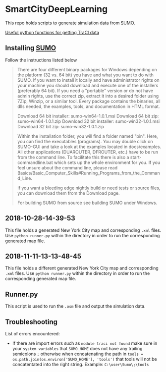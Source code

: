 # SmartCityDeepLearning

This repo holds scripts to generate simulation data from [SUMO](http://sumo.dlr.de/wiki). 

[Useful python functions for getting TraCI data](file:///C:/Users/rahul/Sumo/doc/pydoc/traci.html)

## Installing [SUMO](http://sumo.dlr.de/wiki/Installing)
 Follow the instructions listed below
> There are four different binary packages for Windows depending on the platform (32 vs. 64 bit) you have and what you want to do with SUMO. If you want to install it locally and have administrator rights on your machine you should download and execute one of the installers (preferably 64 bit). If you need a "portable" version or do not have admin rights, use the correct zip, extract it into a desired folder using 7Zip, Winzip, or a similar tool. Every package contains the binaries, all dlls needed, the examples, tools, and documentation in HTML format.
>
>    Download 64 bit installer: sumo-win64-1.0.1.msi
>    Download 64 bit zip: sumo-win64-1.0.1.zip
>    Download 32 bit installer: sumo-win32-1.0.1.msi
>    Download 32 bit zip: sumo-win32-1.0.1.zip
>
>Within the installation folder, you will find a folder named "bin". Here, you can find the executables (programs). You may double click on SUMO-GUI and take a look at the examples located in docs/examples. All other applications (DUAROUTER, DFROUTER, etc.) have to be run from the command line. To facilitate this there is also a start-commandline.bat which sets up the whole environment for you. If you feel unsure about the command line, please read Basics/Basic_Computer_Skills#Running_Programs_from_the_Command_Line.
>
>If you want a bleeding edge nightly build or need tests or source files, you can download them from the Download page.
>
>For building SUMO from source see building SUMO under Windows. 

## 2018-10-28-14-39-53 
This file holds a generated New York City map and corresponding `.xml` files. 
Use `python runner.py` within the directory in order to run the corresponding generated map file.

## 2018-11-11-13-13-48-45
This file holds a different generated New York City map and corresponding `.xml` files. 
Use `python runner.py` within the directory in order to run the corresponding generated map file.

## Runner.py

This script is used to run the `.osm` file and output the simulation data.

## Troubleshooting 
 List of errors encountered:
  - If there are import errors such as `module traci not found` make sure in your `system variables` that `SUMO_HOME` does not have any trailing semicolons `;` otherwise when concatenating the path in `tools = os.path.join(os.environ['SUMO_HOME'], 'tools')` that tools will not be concatentated into the right string. Example: `C:\user\Sumo\;\tools` 
 
